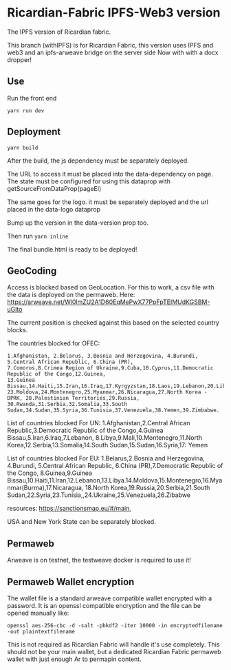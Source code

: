 # Ricardian-Fabric IPFS-Web3 version

The IPFS version of Ricardian fabric.

This branch (withIPFS) is for Ricardian Fabric, this version uses IPFS and web3 and an ipfs-arweave bridge on the server side
Now with with a docx dropper!

## Use

Run the front end

`yarn run dev`

## Deployment

`yarn build`

After the build, the js dependency must be separately deployed.

The URL to access it must be placed into the data-dependency on page.
The state must be configured for using this dataprop with getSourceFromDataProp(pageEl)

The same goes for the logo. it must be separately deployed and the url placed in the data-logo dataprop

Bump up the version in the data-version prop too.

Then run `yarn inline`

The final bundle.html is ready to be deployed!

## GeoCoding

Access is blocked based on GeoLocation.
For this to work, a csv file with the data is deployed on the permaweb.
Here:
https://arweave.net/Wl0lmZU2A1D60EqMePwX77PpFpTEIMUdKGSBM-uGlto

The current position is checked against this based on the selected country blocks.

The countries blocked for OFEC:

    1.Afghanistan, 2.Belarus, 3.Bosnia and Herzegovina, 4.Burundi, 5.Central African Republic, 6.China (PR),
    7.Comoros,8.Crimea Region of Ukraine,9.Cuba,10.Cyprus,11.Democratic Republic of the Congo,12.Guinea,
    13.Guinea Bissau,14.Haiti,15.Iran,16.Iraq,17.Kyrgyzstan,18.Laos,19.Lebanon,20.Libya,21.Mali,22.Mauritania
    23.Moldova,24.Montenegro,25.Myanmar,26.Nicaragua,27.North Korea - DPRK,	28.Palestinian Territories,29.Russia,
    30.Rwanda,31.Serbia,32.Somalia,33.South Sudan,34.Sudan,35.Syria,36.Tunisia,37.Venezuela,38.Yemen,39.Zimbabwe.

List of countries blocked For UN:
    1.Afghanistan,2.Central African Republic,3.Democratic Republic of the Congo,4.Guinea Bissau,5.Iran,6.Iraq,7.Lebanon,
    8.Libya,9.Mali,10.Montenegro,11.North Korea,12.Serbia,13.Somalia,14.South Sudan,15.Sudan,16.Syria,17: Yemen

List of countries blocked For EU:
    1.Belarus,2.Bosnia and Herzegovina, 4.Burundi, 5.Central African Republic, 6.China (PR),7.Democratic Republic of the Congo,
    8.Guinea,9.Guinea Bissau,10.Haiti,11.Iran,12.Lebanon,13.Libya.14.Moldova,15.Montenegro,16.Myanmar(Burma),17.Nicaragua,
    18.North Korea,19.Russia,20.Serbia,21.South Sudan,22.Syria,23.Tunisia,,24.Ukraine,25.Venezuela,26.Zibabwe

resources: https://sanctionsmap.eu/#/main,

USA and New York State can be separately blocked.

## Permaweb
Arweave is on testnet, the testweave docker is required to use it!
## Permaweb Wallet encryption

The wallet file is a standard arweave compatible wallet encrypted with a password.
It is an openssl compatible encryption and the file can be opened manually like:

    openssl aes-256-cbc -d -salt -pbkdf2 -iter 10000 -in encryptedfilename -out plaintextfilename

This is not required as Ricardian Fabric will handle it's use completely.
This should not be your main wallet, but a dedicated Ricardian Fabric permaweb wallet with just enough Ar to permapin content.
